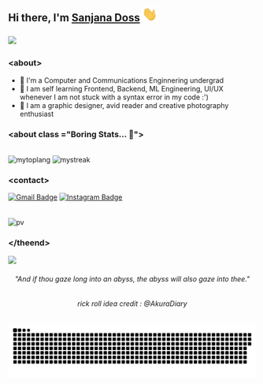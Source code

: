 <h2 align="left">Hi there, I'm <a href="https://www.linkedin.com/in/sanjana-doss-b8a07b175/" target="_blank" rel="noopener noreferrer">Sanjana Doss</a> <img src="https://raw.githubusercontent.com/ABSphreak/ABSphreak/master/gifs/Hi.gif" height="30" />

<a href="https://www.youtube.com/watch?v=dQw4w9WgXcQ"><img src="https://user-images.githubusercontent.com/73097560/115834477-dbab4500-a447-11eb-908a-139a6edaec5c.gif"></a>

### <span>&#60;</span>about<span>&#62;</span>
- 💬 I'm a Computer and Communications Enginnering undergrad  
- 🌱 I am self learning Frontend, Backend, ML Engineering, UI/UX 
 <br> whenever I am not stuck with a syntax error in my code :')
- 👯 I am a graphic designer, avid reader and creative photography enthusiast 

### <span>&#60;</span>about class ="Boring Stats... 🚀"<span>&#62;</span>
<br />
<img height="137px" src="https://github-readme-stats.vercel.app/api/top-langs/?username=sanjanadoss&theme=holi-theme&layout=compact" alt="mytoplang"/>
<img src="https://github-readme-streak-stats.herokuapp.com/?user=sanjanadoss&theme=holi-theme" alt="mystreak"/>
 
### <span>&#60;</span>contact<span>&#62;</span>
[![Gmail Badge](https://img.shields.io/badge/-gmail-blue?style=flat-roundedrectangle&logo=Gmail&logoColor=white&link=mailto:sanjanadoss2503@gmail.com)](sanjanadoss2503@gmail.com)
[![Instagram Badge](https://img.shields.io/badge/-instagram-E4405F?style=flat-roundedrectangle&logo=instagram&logoColor=white&link=https://www.instagram.com/sanjxuwu/)](https://www.instagram.com/sanjxuwu/)
<br> <br> <br>
![pv](https://pageview.vercel.app/?github_user=sanjanadoss)
### <span>&#60;</span>/theend<span>&#62;</span>
<a href="https://www.youtube.com/watch?v=dQw4w9WgXcQ"><img src="https://user-images.githubusercontent.com/73097560/115834477-dbab4500-a447-11eb-908a-139a6edaec5c.gif"></a>
<h6 align="center"> <em> "And if thou gaze long into an abyss, the abyss will also gaze into thee." </em> </h6>
 <h6 align="center"> rick roll idea credit : @AkuraDiary </h6>
<img src="https://raw.githubusercontent.com/Pepyn0/Pepyn0/e9a41b56511796ce23652bd2c58a7834dcdb7296/github-contribution-grid-snake.svg">
